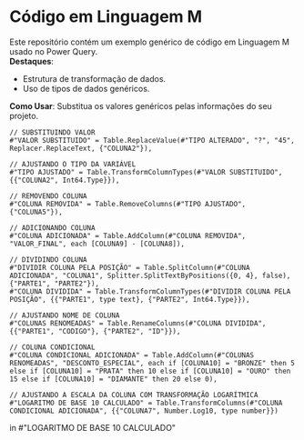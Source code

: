 # Código em Linguagem M
Este repositório contém um exemplo genérico de código em Linguagem M usado no Power Query.  
**Destaques**:
- Estrutura de transformação de dados.
- Uso de tipos de dados genéricos.  

**Como Usar**:
Substitua os valores genéricos pelas informações do seu projeto.

    // SUBSTITUINDO VALOR
    #"VALOR SUBSTITUIDO" = Table.ReplaceValue(#"TIPO ALTERADO", "?", "45", Replacer.ReplaceText, {"COLUNA2"}),

    // AJUSTANDO O TIPO DA VARIÁVEL
    #"TIPO AJUSTADO" = Table.TransformColumnTypes(#"VALOR SUBSTITUIDO", {{"COLUNA2", Int64.Type}}),

    // REMOVENDO COLUNA
    #"COLUNA REMOVIDA" = Table.RemoveColumns(#"TIPO AJUSTADO", {"COLUNA5"}),

    // ADICIONANDO COLUNA
    #"COLUNA ADICIONADA" = Table.AddColumn(#"COLUNA REMOVIDA", "VALOR_FINAL", each [COLUNA9] - [COLUNA8]),

    // DIVIDINDO COLUNA
    #"DIVIDIR COLUNA PELA POSIÇÃO" = Table.SplitColumn(#"COLUNA ADICIONADA", "COLUNA1", Splitter.SplitTextByPositions({0, 4}, false), {"PARTE1", "PARTE2"}),
    #"COLUNA DIVIDIDA" = Table.TransformColumnTypes(#"DIVIDIR COLUNA PELA POSIÇÃO", {{"PARTE1", type text}, {"PARTE2", Int64.Type}}),

    // AJUSTANDO NOME DE COLUNA
    #"COLUNAS RENOMEADAS" = Table.RenameColumns(#"COLUNA DIVIDIDA", {{"PARTE1", "CODIGO"}, {"PARTE2", "ID"}}),

    // COLUNA CONDICIONAL
    #"COLUNA CONDICIONAL ADICIONADA" = Table.AddColumn(#"COLUNAS RENOMEADAS", "DESCONTO_ESPECIAL", each if [COLUNA10] = "BRONZE" then 5 else if [COLUNA10] = "PRATA" then 10 else if [COLUNA10] = "OURO" then 15 else if [COLUNA10] = "DIAMANTE" then 20 else 0),

    // AJUSTANDO A ESCALA DA COLUNA COM TRANSFORMAÇÃO LOGARÍTMICA
    #"LOGARITMO DE BASE 10 CALCULADO" = Table.TransformColumns(#"COLUNA CONDICIONAL ADICIONADA", {{"COLUNA7", Number.Log10, type number}})
in
    #"LOGARITMO DE BASE 10 CALCULADO"
